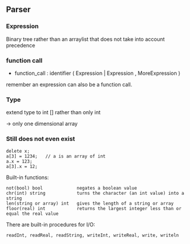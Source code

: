 ## Parser

### Expression

Binary tree rather than an arraylist that does not take into account precedence

### function call

- function_call : identifier ( Expression | Expression , MoreExpression )

remember an expression can also be a function call.

### Type

extend type to int [] rather than only int

-> only one dimensional array

### Still does not even exist

    delete x;
    a[3] = 1234;   // a is an array of int
    a.x = 123;
    a[3].x = 12;

Built-in functions:

    not(bool) bool             negates a boolean value
    chr(int) string            turns the character (an int value) into a string
    len(string or array) int   gives the length of a string or array
    floor(real) int            returns the largest integer less than or equal the real value

There are built-in procedures for I/O:

    readInt, readReal, readString, writeInt, writeReal, write, writeln


